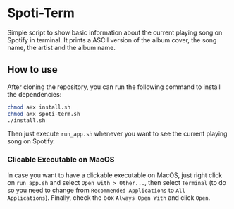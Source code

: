 # Spoti-Term
Simple script to show basic information about the current playing song on Spotify in terminal. It prints a ASCII version of the album cover, the song name, the artist and the album name.
## How to use
After cloning the repository, you can run the following command to install the dependencies:
```bash
chmod a+x install.sh
chmod a+x spoti-term.sh
./install.sh
```
Then just execute `run_app.sh` whenever you want to see the current playing song on Spotify.

### Clicable Executable on MacOS
In case you want to have a clickable executable on MacOS, just right click on `run_app.sh` and select `Open with > Other...`, then select `Terminal` (to do so you need to change from `Recommended Applications` to `All Applications`). Finally, check the box `Always Open With` and click `Open`.